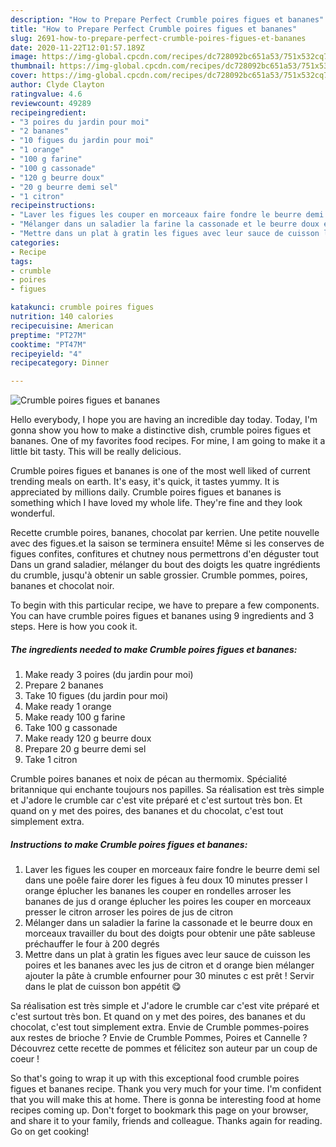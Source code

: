 ```yaml
---
description: "How to Prepare Perfect Crumble poires figues et bananes"
title: "How to Prepare Perfect Crumble poires figues et bananes"
slug: 2691-how-to-prepare-perfect-crumble-poires-figues-et-bananes
date: 2020-11-22T12:01:57.189Z
image: https://img-global.cpcdn.com/recipes/dc728092bc651a53/751x532cq70/crumble-poires-figues-et-bananes-photo-principale-de-la-recette.jpg
thumbnail: https://img-global.cpcdn.com/recipes/dc728092bc651a53/751x532cq70/crumble-poires-figues-et-bananes-photo-principale-de-la-recette.jpg
cover: https://img-global.cpcdn.com/recipes/dc728092bc651a53/751x532cq70/crumble-poires-figues-et-bananes-photo-principale-de-la-recette.jpg
author: Clyde Clayton
ratingvalue: 4.6
reviewcount: 49289
recipeingredient:
- "3 poires du jardin pour moi"
- "2 bananes"
- "10 figues du jardin pour moi"
- "1 orange"
- "100 g farine"
- "100 g cassonade"
- "120 g beurre doux"
- "20 g beurre demi sel"
- "1 citron"
recipeinstructions:
- "Laver les figues les couper en morceaux faire fondre le beurre demi sel dans une poêle faire dorer les figues à feu doux 10 minutes presser l orange éplucher les bananes les couper en rondelles arroser les bananes de jus d orange éplucher les poires les couper en morceaux presser le citron arroser les poires de jus de citron"
- "Mélanger dans un saladier la farine la cassonade et le beurre doux en morceaux travailler du bout des doigts pour obtenir une pâte sableuse préchauffer le four à 200 degrés"
- "Mettre dans un plat à gratin les figues avec leur sauce de cuisson les poires et les bananes avec les jus de citron et d orange bien mélanger ajouter la pâte à crumble enfourner pour 30 minutes c est prêt ! Servir dans le plat de cuisson bon appétit 😋"
categories:
- Recipe
tags:
- crumble
- poires
- figues

katakunci: crumble poires figues 
nutrition: 140 calories
recipecuisine: American
preptime: "PT27M"
cooktime: "PT47M"
recipeyield: "4"
recipecategory: Dinner

---
```



![Crumble poires figues et bananes](https://img-global.cpcdn.com/recipes/dc728092bc651a53/751x532cq70/crumble-poires-figues-et-bananes-photo-principale-de-la-recette.jpg)

Hello everybody, I hope you are having an incredible day today. Today, I'm gonna show you how to make a distinctive dish, crumble poires figues et bananes. One of my favorites food recipes. For mine, I am going to make it a little bit tasty. This will be really delicious.

Crumble poires figues et bananes is one of the most well liked of current trending meals on earth. It's easy, it's quick, it tastes yummy. It is appreciated by millions daily. Crumble poires figues et bananes is something which I have loved my whole life. They're fine and they look wonderful.

Recette crumble poires, bananes, chocolat par kerrien. Une petite nouvelle avec des figues.et la saison se terminera ensuite! Même si les conserves de figues confites, confitures et chutney nous permettrons d&#39;en déguster tout Dans un grand saladier, mélanger du bout des doigts les quatre ingrédients du crumble, jusqu&#39;à obtenir un sable grossier. Crumble pommes, poires, bananes et chocolat noir.


To begin with this particular recipe, we have to prepare a few components. You can have crumble poires figues et bananes using 9 ingredients and 3 steps. Here is how you cook it.

<!--inarticleads1-->

##### The ingredients needed to make Crumble poires figues et bananes:

1. Make ready 3 poires (du jardin pour moi)
1. Prepare 2 bananes
1. Take 10 figues (du jardin pour moi)
1. Make ready 1 orange
1. Make ready 100 g farine
1. Take 100 g cassonade
1. Make ready 120 g beurre doux
1. Prepare 20 g beurre demi sel
1. Take 1 citron


Crumble poires bananes et noix de pécan au thermomix. Spécialité britannique qui enchante toujours nos papilles. Sa réalisation est très simple et J&#39;adore le crumble car c&#39;est vite préparé et c&#39;est surtout très bon. Et quand on y met des poires, des bananes et du chocolat, c&#39;est tout simplement extra. 

<!--inarticleads2-->

##### Instructions to make Crumble poires figues et bananes:

1. Laver les figues les couper en morceaux faire fondre le beurre demi sel dans une poêle faire dorer les figues à feu doux 10 minutes presser l orange éplucher les bananes les couper en rondelles arroser les bananes de jus d orange éplucher les poires les couper en morceaux presser le citron arroser les poires de jus de citron
1. Mélanger dans un saladier la farine la cassonade et le beurre doux en morceaux travailler du bout des doigts pour obtenir une pâte sableuse préchauffer le four à 200 degrés
1. Mettre dans un plat à gratin les figues avec leur sauce de cuisson les poires et les bananes avec les jus de citron et d orange bien mélanger ajouter la pâte à crumble enfourner pour 30 minutes c est prêt ! Servir dans le plat de cuisson bon appétit 😋


Sa réalisation est très simple et J&#39;adore le crumble car c&#39;est vite préparé et c&#39;est surtout très bon. Et quand on y met des poires, des bananes et du chocolat, c&#39;est tout simplement extra. Envie de Crumble pommes-poires aux restes de brioche ? Envie de Crumble Pommes, Poires et Cannelle ? Découvrez cette recette de pommes et félicitez son auteur par un coup de coeur ! 

So that's going to wrap it up with this exceptional food crumble poires figues et bananes recipe. Thank you very much for your time. I'm confident that you will make this at home. There is gonna be interesting food at home recipes coming up. Don't forget to bookmark this page on your browser, and share it to your family, friends and colleague. Thanks again for reading. Go on get cooking!
